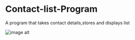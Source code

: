 # Contact-list-Program
A program that takes contact details,stores and displays list

![image alt](https://github.com/user-attachments/assets/c51f4336-0bf8-461f-9509-2fca622e768a)
